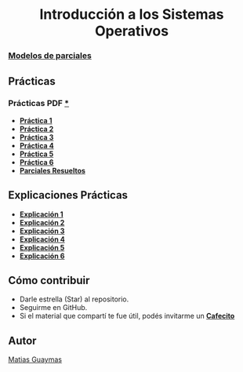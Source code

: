 <h1 align="center"> Introducción a los Sistemas Operativos </h1>

### [**Modelos de parciales**](https://github.com/MatiasGuaymas/ISO/tree/main/Parciales)

## Prácticas 
### Prácticas PDF [*](https://github.com/MatiasGuaymas/ISO/tree/main/Practicas%20PDF)
* [**Práctica 1**](https://github.com/MatiasGuaymas/ISO/tree/main/Resoluciones/Practica-1)
* [**Práctica 2**](https://github.com/MatiasGuaymas/ISO/tree/main/Resoluciones/Practica-2)
* [**Práctica 3**](https://github.com/MatiasGuaymas/ISO/tree/main/Resoluciones/Practica-3)
* [**Práctica 4**](https://github.com/MatiasGuaymas/ISO/tree/main/Resoluciones/Practica-4)
* [**Práctica 5**](https://github.com/MatiasGuaymas/ISO/tree/main/Resoluciones/Practica-5)
* [**Práctica 6**](https://github.com/MatiasGuaymas/ISO/tree/main/Resoluciones/Practica-6)
* [**Parciales Resueltos**](https://github.com/MatiasGuaymas/ISO/tree/main/Resoluciones/Parciales)

## Explicaciones Prácticas
* [**Explicación 1**](https://github.com/MatiasGuaymas/ISO/blob/main/Explicaciones/Explicacion%20de%20P1.pdf)
* [**Explicación 2**](https://github.com/MatiasGuaymas/ISO/blob/main/Explicaciones/Explicacion%20de%20P2.pdf)
* [**Explicación 3**](https://github.com/MatiasGuaymas/ISO/blob/main/Explicaciones/Explicacion%20de%20P3.pdf)
* [**Explicación 4**](https://github.com/MatiasGuaymas/ISO/blob/main/Explicaciones/Explicacion%20de%20P4.pdf)
* [**Explicación 5**](https://github.com/MatiasGuaymas/ISO/blob/main/Explicaciones/Explicacion%20de%20P5.pdf)
* [**Explicación 6**](https://github.com/MatiasGuaymas/ISO/blob/main/Explicaciones/Explicacion%20de%20P6.pdf)

## Cómo contribuir
* Darle estrella (Star) al repositorio.
* Seguirme en GitHub.
* Si el material que compartí te fue útil, podés invitarme un **[Cafecito](https://cafecito.app/matiasguaymas)**

## Autor 

[Matias Guaymas](https://www.linkedin.com/in/matiasguaymas/)
